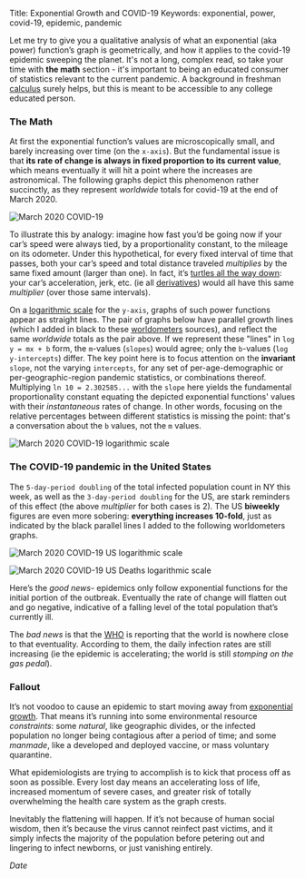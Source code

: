 Title: Exponential Growth and COVID-19
Keywords: exponential, power, covid-19, epidemic, pandemic

Let me try to give you a qualitative analysis of what an exponential (aka power) function’s graph is geometrically,
and how it applies to the covid-19 epidemic sweeping the planet.  It's not a long, complex read, so take your time with **the
math** section - it's important to being an educated consumer of statistics relevant to the current pandemic.  A background
in freshman [calculus](https://en.wikipedia.org/wiki/Calculus) surely helps, but this is meant to be accessible to any college educated person.

### The Math

At first the exponential function’s values are microscopically small, and barely increasing over time (on the `x-axis`).
But the fundamental issue is that **its rate of change is always in fixed proportion to its current value**,
which means eventually it will hit a point where the increases are astronomical.  The following graphs depict this phenomenon
rather succinctly, as they represent *worldwide* totals for covid-19 at the end of March 2020.

![March 2020 COVID-19](../images/covid-march-2020-e.png)

To illustrate this by analogy: imagine how fast you’d be going now if your car’s speed were always tied,
by a proportionality constant, to the mileage on its odometer. Under this hypothetical, for every fixed interval of time that
passes, both your car’s speed and total distance traveled *multiplies* by the same fixed amount (larger than one). In fact, it’s
[turtles all the way down](https://en.wikipedia.org/wiki/Turtles_all_the_way_down): your car’s acceleration, jerk, etc.
(ie all [derivatives](https://en.wikipedia.org/wiki/Derivative)) would all have this same *multiplier* (over those same intervals).

On a [logarithmic scale](https://en.wikipedia.org/wiki/Logarithmic_scale) for the `y-axis`, graphs of such power functions
appear as straight lines.  The pair of graphs below have parallel growth lines (which I added in black to these
[worldometers](https://www.worldometers.info/coronavirus/) sources), and reflect the same *worldwide* totals as the pair
above. If we represent these "lines" in `log y = mx + b` form, the `m`-values (`slopes`) would agree; only the `b`-values
(`log y-intercepts`) differ.  The key point here is to focus attention on the **invariant** `slope`, not the varying `intercepts`,
for any set of per-age-demographic or per-geographic-region pandemic statistics, or combinations thereof.  Multiplying
`ln 10 = 2.302585...` with the `slope` here yields the fundamental proportionality constant equating the depicted exponential
functions' values with their *instantaneous* rates of change.  In other words, focusing on the relative percentages between
different statistics is missing the point: that's a conversation about the `b` values, not the `m` values.

![March 2020 COVID-19 logarithmic scale](../images/covid-march-2020.png)

### The COVID-19 pandemic in the United States

The `5-day-period doubling` of the total infected population count in NY this week, as well as the `3-day-period doubling` for
the US, are stark reminders of this effect (the above *multiplier* for both cases is 2).  The US **biweekly** figures are even more sobering:
 **everything increases 10-fold**, just as indicated by the black parallel lines I added to the following worldometers graphs.

![March 2020 COVID-19 US logarithmic scale](../images/covid-us-march-2020.png)

![March 2020 COVID-19 US Deaths logarithmic scale](../images/covid-us-march-2020-deaths.png)

Here’s the *good news*- epidemics only follow exponential functions for the initial portion of the outbreak. Eventually the rate of
change will flatten out and go negative, indicative of a falling level of the total population that’s currently ill.

The *bad news* is that the [WHO](https://www.who.int/emergencies/diseases/novel-coronavirus-2019) is reporting that the world
is nowhere close to that eventuality.  According to them, the daily infection rates are still increasing (ie the epidemic is 
accelerating; the world is still *stomping on the gas pedal*).

### Fallout

It’s not voodoo to cause an epidemic to start moving away from [exponential growth](https://en.wikipedia.org/wiki/Exponential_growth).
That means it’s running into some environmental resource *constraints*: some *natural*, like geographic divides, or the infected population
no longer being contagious after a period of time; and some *manmade*, like a developed and deployed vaccine, or mass voluntary
quarantine.

What epidemiologists are trying to accomplish is to kick that process off as soon as possible.  Every lost day means an
accelerating loss of life, increased momentum of severe cases, and greater risk of totally overwhelming the health care system
as the graph crests.

Inevitably the flattening will happen. If it’s not because of human social wisdom, then it’s because the virus cannot reinfect past
victims, and it simply infects the majority of the population before petering out and lingering to infect newborns, or just
vanishing entirely.

$Date$

